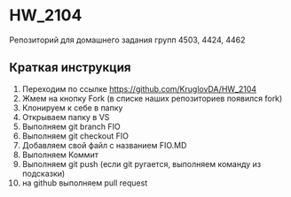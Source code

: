 # HW_2104

Репозиторий для домашнего задания групп 4503, 4424, 4462

## Краткая инструкция

1. Переходим по ссылке https://github.com/KruglovDA/HW_2104
2. Жмем на кнопку Fork (в списке наших репозиториев появился fork)
3. Клонируем к себе в папку
4. Открываем папку в VS
5. Выполняем git branch FIO
6. Выполняем git checkout FIO
7. Добавляем свой файл с названием FIO.MD
8. Выполняем Коммит
9. Выполняем git push (если git ругается, выполняем команду из подсказки)
10. на github выполняем pull request
